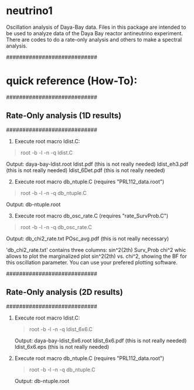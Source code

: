# neutrino1
Oscillation analysis of Daya-Bay data.
Files in this package are intended to be used to analyze data of the Daya Bay reactor antineutrino experiment. There are codes to do a rate-only analysis and others to make a spectral analysis.

############################
# quick reference (How-To):
############################
## Rate-Only analysis (1D results)
############################

1. Execute root macro ldist.C:

  > root -b -l -n -q ldist.C

  Output: daya-bay-ldist.root
          ldist.pdf (this is not really needed)
          ldist_eh3.pdf (this is not really needed)
          ldist_6Det.pdf (this is not really needed)

2. Execute root macro db_ntuple.C (requires "PRL112_data.root")

  > root -b -l -n -q db_ntuple.C

   Output: db-ntuple.root

3. Execute root macro db_osc_rate.C (requires "rate_SurvProb.C")

  > root -b -l -n -q db_osc_rate.C

  Output: db_chi2_rate.txt
          POsc_avg.pdf (this is not really necessary)

  'db_chi2_rate.txt' contains three columns: sin^2(2th) Surv_Prob chi^2
  whic allows to plot the marginalized plot sin^2(2th) vs. chi^2, showing the BF for this oscillation parameter. You can use your prefered plotting software.

############################
## Rate-Only analysis (2D results)
############################

1. Execute root macro ldist.C:

   > root -b -l -n -q ldist_6x6.C

   Output: daya-bay-ldist_6x6.root
        ldist_6x6.pdf (this is not really needed)
        ldist_6x6.eps (this is not really needed)

2. Execute root macro db_ntuple.C (requires "PRL112_data.root")

   > root -b -l -n -q db_ntuple.C

   Output: db-ntuple.root

